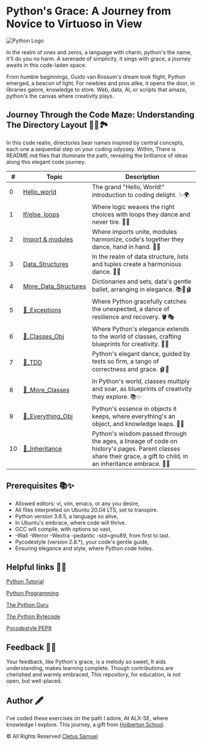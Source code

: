 # Python's Grace: A Journey from Novice to Virtuoso in View

![Python Logo](https://secure.meetupstatic.com/photos/event/c/8/4/6/highres_470931270.jpeg)

In the realm of ones and zeros, a language with charm, python's the name, it'll do you no harm. A serenade of simplicity, it sings with grace, a journey awaits in this code-laden space.

From humble beginnings, Guido van Rossum's dream took flight,
Python emerged, a beacon of light. For newbies and pros alike, it opens the door, in libraries galore, knowledge to store. Web, data, AI, or scripts that amaze, python's the canvas where creativity plays.

## Journey Through the Code Maze: Understanding The Directory Layout 🚶‍♂️🏞️

In this code realm, directories bear names inspired by central concepts, each one a sequential step on your coding odyssey. Within, There is README.md files that illuminate the path, revealing the brilliance of ideas along this elegant code journey.

| #  | Topic                                      | Description                                           |
| -- | ------------------------------------------ | ----------------------------------------------------- |
| 0  | [Hello_world](./0x00-python-hello_world)          | The grand "Hello, World!" introduction to coding delight. ✨🌍 |
| 1  | [If/else, loops](./0x01-python-if_else_loops_functions)      | Where logic weaves the right choices with loops they dance and never tire. 🤔🔄 |
| 2  | [Import & modules](./0x02-python-import_modules)      | Where imports unite, modules harmonize, code's together they dance, hand in hand. 🧩🤝 |
| 3  | [Data_Structures](./0x03-python-data_structures)      | In the realm of data structure, lists and tuples create a harmonious dance. 🕺💃|
| 4  | [More_Data_Structures](./0x04-python-more_data_structures)      | Dictionaries and sets, data's gentle ballet, arranging in elegance. 📚💃🩰 |
| 5  | [🐍_Exceptions](./0x05-python-exceptions)      | Where Python gracefully catches the unexpected, a dance of resilience and recovery. 🪣🎭  |
| 6  | [🐍_Classes_Obj](./0x06-python-classes/)      | Where Python's elegance extends to the world of classes, crafting blueprints for creativity. 📜✨ |
| 7  | [🐍_TDD](./0x07-python-test_driven_development/)      | Python's elegant dance, guided by tests so firm, a tango of correctness and grace. 🩰🎯 |
| 8  | [🐍_More_Classes](./0x08-python-more_classes/)      | In Python's world, classes multiply and soar, as blueprints of creativity they explore. 📚✨ |
| 9  | [🐍_Everything_Obj](./0x09-python-everything_is_object/)      | Python's essence in objects it keeps, where everything's an object, and knowledge leaps. 🧬🌟 |
| 10  | [🐍_Inheritance](./0x0A-python-inheritance)      | Python's wisdom passed through the ages, a lineage of code on history's pages. Parent classes share their grace, a gift to child, in an inheritance embrace. 📜🧾|

## Prerequisites 📚✨

* Allowed editors: vi, vim, emacs, or any you desire,
* All files interpreted on Ubuntu 20.04 LTS, set to transpire.
* Python version 3.8.5, a language so alive,
* In Ubuntu's embrace, where code will thrive.
* GCC will compile, with options so vast,
* -Wall -Werror -Wextra -pedantic -std=gnu89, from first to last.
* Pycodestyle (version 2.8.*), your code's gentle guide,
* Ensuring elegance and style, where Python code hides.

## Helpful links 🌟📖

[Python Tutorial](https://docs.python.org/3.10/tutorial/index.html)

[Python Programming](https://nibmehub.com/opac-service/pdf/read/Python%20Programming%20_%20an%20introduction%20to%20computer%20science-%203rd%20Edition.pdf)

[The Python Guru](https://thepythonguru.com/)

[The Python Bytecode](https://docs.python.org/3.10/library/dis.html)

[Pycodestyle PEP8](https://pypi.org/project/pycodestyle/)

## Feedback 📢🚀

Your feedback, like Python's grace, is a melody so sweet,
It aids understanding, makes learning complete.
Though contributions are cherished and warmly embraced,
This repository, for education, is not open, but well-placed.

## Author 🖋️

I've coded these exercises on the path I adore,
At ALX-SE, where knowledge I explore.
This journey, a gift from [Holberton School](https://www.holbertonschool.com/).

&copy; All Rights Reserved [Cletus Samuel](https://cletsymedia.github.io/Prof-Portfolio/)
